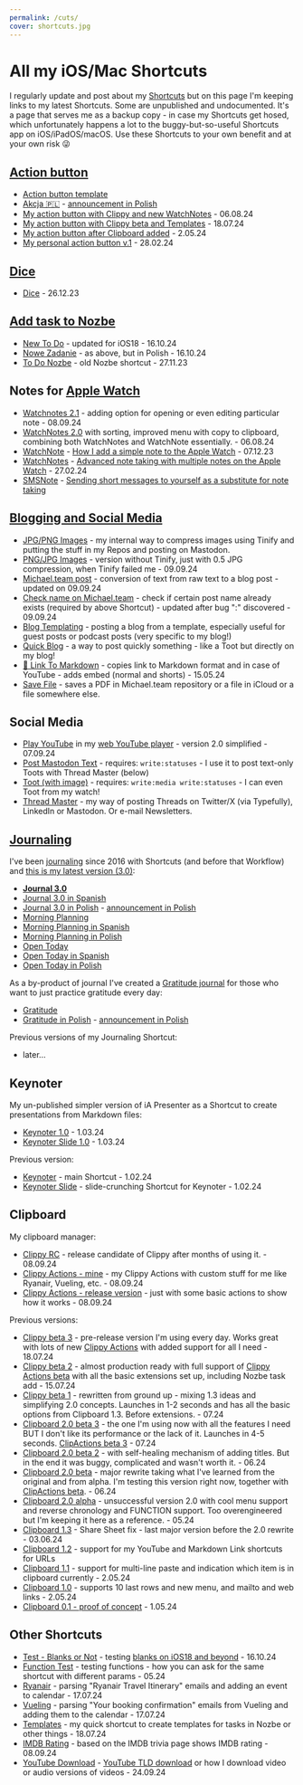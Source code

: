 ```yaml
---
permalink: /cuts/
cover: shortcuts.jpg
---
```


# All my iOS/Mac Shortcuts

I regularly update and post about my [Shortcuts](/shortcuts) but on this page I'm keeping links to my latest Shortcuts. Some are unpublished and undocumented. It's a page that serves me as a backup copy - in case my Shortcuts get hosed, which unfortunately happens a lot to the buggy-but-so-useful Shortcuts app on iOS/iPadOS/macOS. Use these Shortcuts to your own benefit and at your own risk 😜

## [Action button](/action/)

- [Action button template](https://www.icloud.com/shortcuts/697fc874b91a42a7902e525e7273e984)
- [Akcja 🇵🇱](https://www.icloud.com/shortcuts/116534d8a03b4aa59990916372c93198) - [announcement in Polish](/pl/action/)
- [My action button with Clippy and new WatchNotes](https://www.icloud.com/shortcuts/ba4515334da04bf2b09b09ccff434a9e) - 06.08.24
- [My action button with Clippy beta and Templates](https://www.icloud.com/shortcuts/4c4f364c91d5410abba29121bac26340) - 18.07.24
- [My action button after Clipboard added](https://www.icloud.com/shortcuts/cfb96a3af9414087aee7f056eda8d12c) - 2.05.24
- [My personal action button v.1](https://www.icloud.com/shortcuts/bf8bb92c6b1c47f78382ecc21956ba8c) - 28.02.24

## [Dice](/dice-shortcut/)

- [Dice](https://www.icloud.com/shortcuts/a7f51ab434e6402f89829296ebd5e183) - 26.12.23

## [Add task to Nozbe](/nozbe-add)

- [New To Do](https://www.icloud.com/shortcuts/97cf4b78a7e54cc5ac1e7bebdcd3b151) - updated for iOS18 - 16.10.24
- [Nowe Zadanie](https://www.icloud.com/shortcuts/28a3043fc0be4390b150334ffce50daf) - as above, but in Polish - 16.10.24
- [To Do Nozbe](https://www.icloud.com/shortcuts/9e8eb326b6e1400e991f98834880184a) - old Nozbe shortcut - 27.11.23

## Notes for [Apple Watch](/applewatch)

- [Watchnotes 2.1](https://www.icloud.com/shortcuts/fc7ab4aa9329407bb625869c8bad4aa7) - adding option for opening or even editing particular note - 08.09.24
- [WatchNotes 2.0](https://www.icloud.com/shortcuts/7be32e54a3d242c18f629e4ae4cdd9a5) with sorting, improved menu with copy to clipboard, combining both WatchNotes and WatchNote essentially. - 06.08.24
- [WatchNote](https://www.icloud.com/shortcuts/b075cee4a0a54e61bc3758b3c88f2e0c) - [How I add a simple note to the Apple Watch](/watchnote/) - 07.12.23
- [WatchNotes](https://www.icloud.com/shortcuts/78a978eb72b747ca902be2326b7362bb) - [Advanced note taking with multiple notes on the Apple Watch](/watchnotes/) - 27.02.24
- [SMSNote](https://www.icloud.com/shortcuts/65685f0a9c6e466a83eada7303b2b6fd) - [Sending short messages to yourself as a substitute for note taking](/smsnote/)

## [Blogging and Social Media](/blogging/)

- [JPG/PNG Images](https://www.icloud.com/shortcuts/9696f209e4384c0a9fb2f95b920f17d7) - my internal way to compress images using Tinify and putting the stuff in my Repos and posting on Mastodon.
- [PNG/JPG Images](https://www.icloud.com/shortcuts/49ee1aa8af6c4a27a63df4cbe3fa58cf) - version without Tinify, just with 0.5 JPG compression, when Tinify failed me - 09.09.24
- [Michael.team post](https://www.icloud.com/shortcuts/22475550ff894df6a1eafa1df92c54a0) - conversion of text from raw text to a blog post - updated on 09.09.24
- [Check name on Michael.team](https://www.icloud.com/shortcuts/4d591ebb44cc4975bb325a6de917b752) - check if certain post name already exists (required by above Shortcut) - updated after bug ":" discovered - 09.09.24
- [Blog Templating](https://www.icloud.com/shortcuts/710826c52f044d2da3138ea53115e6c2) - posting a blog from a template, especially useful for guest posts or podcast posts (very specific to my blog!)
- [Quick Blog](https://www.icloud.com/shortcuts/08b7905810e94c7c80440171289898a8) - a way to post quickly something - like a Toot but directly on my blog!
- [🔗 Link To Markdown](https://www.icloud.com/shortcuts/4a7ee7378c664ad58f0f265ce59d9011) - copies link to Markdown format and in case of YouTube - adds embed (normal and shorts) - 15.05.24
- [Save File](https://www.icloud.com/shortcuts/63109e313f6d4986a8b6167cc5422e85) - saves a PDF in Michael.team repository or a file in iCloud or a file somewhere else.

## Social Media

- [Play YouTube](https://www.icloud.com/shortcuts/56ebe64991fc441ea1bf0d4b52eaa2dd) in my [web YouTube player](/yt/) - version 2.0 simplified - 07.09.24
- [Post Mastodon Text](https://www.icloud.com/shortcuts/50588896a82442b48c062182d9bc352f) - requires: `write:statuses` - I use it to post text-only Toots with Thread Master (below)
- [Toot (with image)](https://www.icloud.com/shortcuts/eaaf8065a44149548103d8c24fb22dca) - requires: `write:media write:statuses` - I can even Toot from my watch!
- [Thread Master](https://www.icloud.com/shortcuts/ce691c0d758f48f3aceefbbb526c250b) - my way of posting Threads on Twitter/X (via Typefully), LinkedIn or Mastodon. Or e-mail Newsletters.

## [Journaling](/journal/)

I've been [journaling](/journal/) since 2016 with Shortcuts (and before that Workflow) and [this is my latest version (3.0)](/journal3):

- [**Journal 3.0**](https://www.icloud.com/shortcuts/eac9efc4c5d7488ebe0a1874b75840a8)
- [Journal 3.0 in Spanish](https://www.icloud.com/shortcuts/2b7884fd37b2474da1beb96b7711f5af)
- [Journal 3.0 in Polish](https://www.icloud.com/shortcuts/f25ab65899e74bbcbcb6a61adc178109) - [announcement in Polish](/pl/dziennik3/)
- [Morning Planning](https://www.icloud.com/shortcuts/ea2b8d8ccd634d6596bc88d7521b4507)
- [Morning Planning in Spanish](https://www.icloud.com/shortcuts/a28014d33e2a4fe1acd64c6beea08a2b)
- [Morning Planning in Polish](https://www.icloud.com/shortcuts/7e83a2b485fa4331945e6088536c48d5)
- [Open Today](https://www.icloud.com/shortcuts/dbcb8dbd05da404bbaf805a70bb867d9)
- [Open Today in Spanish](https://www.icloud.com/shortcuts/8f6a276759f34b58bc2adab4f4e061df)
- [Open Today in Polish](https://www.icloud.com/shortcuts/7e83a2b485fa4331945e6088536c48d5)

As a by-product of journal I've created a [Gratitude journal](/gratitude/) for those who want to just practice gratitude every day:

- [Gratitude](https://www.icloud.com/shortcuts/1206759d36c34963860e5985aff63466)
- [Gratitude in Polish](https://www.icloud.com/shortcuts/a7d8401d7d124b05befd5b070d0b5425) - [announcement in Polish](/pl/wdziecznosc/)

Previous versions of my Journaling Shortcut:

- later…

## Keynoter

My un-published simpler version of iA Presenter as a Shortcut to create presentations from Markdown files:

- [Keynoter 1.0](https://www.icloud.com/shortcuts/c3c17a7e771d4c3890cff2b76945a5cd) - 1.03.24
- [Keynoter Slide 1.0](https://www.icloud.com/shortcuts/a6889f763dfd4ab585be242c4e253632) - 1.03.24

Previous version:

- [Keynoter](https://www.icloud.com/shortcuts/f4ac0b053ac6479a9f3aa54f9b9fd29a) - main Shortcut - 1.02.24
- [Keynoter Slide](https://www.icloud.com/shortcuts/9db0fa76294541b0ac1623e8efceaca2) - slide-crunching Shortcut for Keynoter - 1.02.24

## Clipboard

My clipboard manager:

- [Clippy RC](https://www.icloud.com/shortcuts/47afd5ba8b5b4f85a92d8e35fac8f3c8) - release candidate of Clippy after months of using it. - 08.09.24
- [Clippy Actions - mine](https://www.icloud.com/shortcuts/0037ffb087ac4ba09ff42468a3c90ac2) - my Clippy Actions with custom stuff for me like Ryanair, Vueling, etc. - 08.09.24
- [Clippy Actions - release version](https://www.icloud.com/shortcuts/e4bc379cb8484fd7ad90684f3c7cc84d) - just with some basic actions to show how it works - 08.09.24

Previous versions:

- [Clippy beta 3](https://www.icloud.com/shortcuts/25bac00d2cdb4225ae9814f7151d6f59) - pre-release version I'm using every day. Works great with lots of new [Clippy Actions](https://www.icloud.com/shortcuts/7c2b2c6e32bd441798aece78ef5debcd) with added support for all I need - 18.07.24
- [Clippy beta 2](https://www.icloud.com/shortcuts/d87b7a0a3a8743b6adedb96b82e4e416) - almost production ready with full support of [Clippy Actions beta](https://www.icloud.com/shortcuts/a3b8fab527004343ac13936ba1695739) with all the basic extensions set up, including Nozbe task add - 15.07.24
- [Clippy beta 1](https://www.icloud.com/shortcuts/3a9337d207b6462a8ea08009c17d9e01) - rewritten from ground up - mixing 1.3 ideas and simplifying 2.0 concepts. Launches in 1-2 seconds and has all the basic options from Clipboard 1.3. Before extensions. - 07.24
- [Clipboard 2.0 beta 3](https://www.icloud.com/shortcuts/4746052ec6454ba492ffb05a2fe6814a) - the one I'm using now with all the features I need BUT I don't like its performance or the lack of it. Launches in 4-5 seconds. [ClipActions beta 3](https://www.icloud.com/shortcuts/ff39311cdd744273a6522506345fc2f2) - 07.24
- [Clipboard 2.0 beta 2](https://www.icloud.com/shortcuts/cc7408a0324f4b95bf2b783e638ad4d3) - with self-healing mechanism of adding titles. But in the end it was buggy, complicated and wasn't worth it. - 06.24
- [Clipboard 2.0 beta](https://www.icloud.com/shortcuts/50f500e7fbbb4ace9022af0a47b09c1c) - major rewrite taking what I've learned from the original and from alpha. I'm testing this version right now, together with [ClipActions beta](https://www.icloud.com/shortcuts/992f1f58281d442cbbda3e20b92d51a9). - 06.24
- [Clipboard 2.0 alpha](https://www.icloud.com/shortcuts/563c6a7352bf46bd81d7ca6b95e1b6e7) - unsuccessful version 2.0 with cool menu support and reverse chronology and FUNCTION support. Too overengineered but I'm keeping it here as a reference. - 05.24
- [Clipboard 1.3](https://www.icloud.com/shortcuts/d0537039f6bd4a0d97ae4b5cc37af8d8) - Share Sheet fix - last major version before the 2.0 rewrite - 03.06.24
- [Clipboard 1.2](https://www.icloud.com/shortcuts/d57be30bc57b43b282f5deee6081810d) - support for my YouTube and Markdown Link shortcuts for URLs
- [Clipboard 1.1](https://www.icloud.com/shortcuts/b9e5294f573047cc9e15d5d7ffa58874) - support for multi-line paste and indication which item is in clipboard currently - 2.05.24
- [Clipboard 1.0](https://www.icloud.com/shortcuts/49b034b005ce432a9c40fff2bc574842) - supports 10 last rows and new menu, and mailto and web links - 2.05.24
- [Clipboard 0.1 - proof of concept](https://www.icloud.com/shortcuts/fc33fbf9f9134ec0aa5f54839c1d8fd2) - 1.05.24

## Other Shortcuts

- [Test - Blanks or Not](https://www.icloud.com/shortcuts/c6e74555225b41f099ef21bd4f62af21) - testing [blanks on iOS18 and beyond](/blanks) - 16.10.24
- [Function Test](https://www.icloud.com/shortcuts/fce5d8926ff74678b670042623108e0d) - testing functions - how you can ask for the same shortcut with different params - 05.24
- [Ryanair](https://www.icloud.com/shortcuts/77fe11f529f540cbbbff6c9d89d140b5) - parsing "Ryanair Travel Itinerary" emails and adding an event to calendar - 17.07.24
- [Vueling](https://www.icloud.com/shortcuts/74fbdd48d75145c194093b2d7f0397e7) - parsing "Your booking confirmation" emails from Vueling and adding them to the calendar - 17.07.24
- [Templates](https://www.icloud.com/shortcuts/a770d39a3d2241b6b5f86e564fcee7c1) - my quick shortcut to create templates for tasks in Nozbe or other things - 18.07.24
- [IMDB Rating](https://www.icloud.com/shortcuts/f6c15fca5df54de49654dd2342107294) - based on the IMDB trivia page shows IMDB rating - 08.09.24
- [YouTube Download](https://www.icloud.com/shortcuts/2deca4dcb2d94e7e83eab56a340cac08) - [YouTube TLD download](/ytd) or how I download video or audio versions of videos - 24.09.24